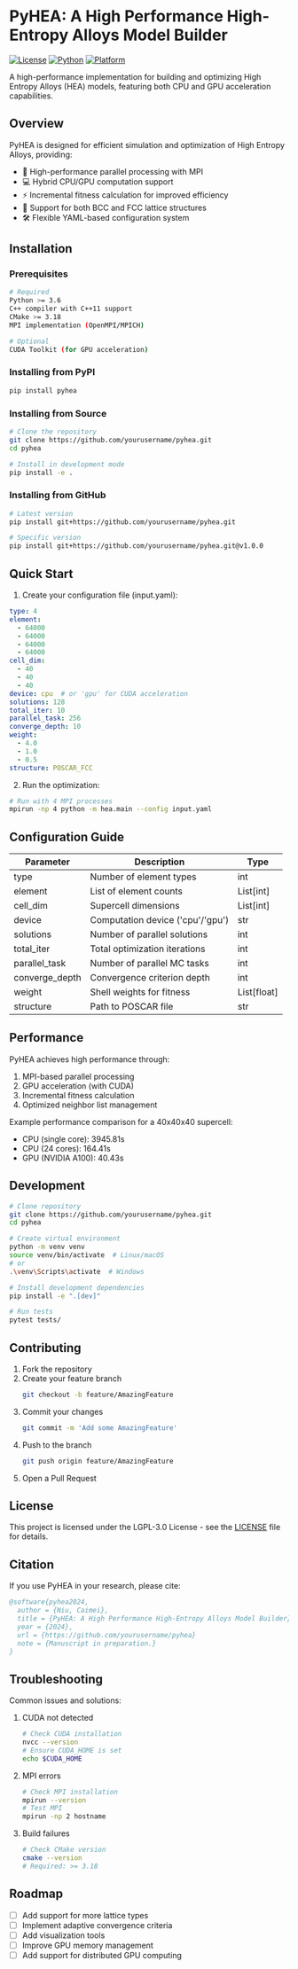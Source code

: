 # PyHEA: A High Performance High-Entropy Alloys Model Builder

[![License](https://img.shields.io/badge/License-LGPL3.0-blue.svg)](LICENSE)
[![Python](https://img.shields.io/badge/python-3.7%2B-blue)](https://www.python.org)
[![Platform](https://img.shields.io/badge/platform-linux%20%7C%20macos-lightgrey)](https://github.com/yourusername/pyhea)

A high-performance implementation for building and optimizing High Entropy Alloys (HEA) models, featuring both CPU and GPU acceleration capabilities.

## Overview

PyHEA is designed for efficient simulation and optimization of High Entropy Alloys, providing:

- 🚀 High-performance parallel processing with MPI
- 💻 Hybrid CPU/GPU computation support
- ⚡ Incremental fitness calculation for improved efficiency
- 🔮 Support for both BCC and FCC lattice structures
- 🛠 Flexible YAML-based configuration system

## Installation

### Prerequisites

```bash
# Required
Python >= 3.6
C++ compiler with C++11 support
CMake >= 3.18
MPI implementation (OpenMPI/MPICH)

# Optional
CUDA Toolkit (for GPU acceleration)
```

### Installing from PyPI

```bash
pip install pyhea
```

### Installing from Source

```bash
# Clone the repository
git clone https://github.com/yourusername/pyhea.git
cd pyhea

# Install in development mode
pip install -e .
```

### Installing from GitHub

```bash
# Latest version
pip install git+https://github.com/yourusername/pyhea.git

# Specific version
pip install git+https://github.com/yourusername/pyhea.git@v1.0.0
```

## Quick Start

1. Create your configuration file (input.yaml):

```yaml
type: 4
element:
  - 64000
  - 64000
  - 64000
  - 64000
cell_dim:
  - 40
  - 40
  - 40
device: cpu  # or 'gpu' for CUDA acceleration
solutions: 128
total_iter: 10
parallel_task: 256
converge_depth: 10
weight:
  - 4.0
  - 1.0
  - 0.5
structure: POSCAR_FCC
```

2. Run the optimization:

```bash
# Run with 4 MPI processes
mpirun -np 4 python -m hea.main --config input.yaml
```

## Configuration Guide

| Parameter | Description | Type |
|-----------|-------------|------|
| type | Number of element types | int |
| element | List of element counts | List[int] |
| cell_dim | Supercell dimensions | List[int] |
| device | Computation device ('cpu'/'gpu') | str |
| solutions | Number of parallel solutions | int |
| total_iter | Total optimization iterations | int |
| parallel_task | Number of parallel MC tasks | int |
| converge_depth | Convergence criterion depth | int |
| weight | Shell weights for fitness | List[float] |
| structure | Path to POSCAR file | str |

## Performance

PyHEA achieves high performance through:

1. MPI-based parallel processing
2. GPU acceleration (with CUDA)
3. Incremental fitness calculation
4. Optimized neighbor list management

Example performance comparison for a 40x40x40 supercell:
- CPU (single core): 3945.81s
- CPU (24 cores): 164.41s
- GPU (NVIDIA A100): 40.43s

## Development

```bash
# Clone repository
git clone https://github.com/yourusername/pyhea.git
cd pyhea

# Create virtual environment
python -m venv venv
source venv/bin/activate  # Linux/macOS
# or
.\venv\Scripts\activate  # Windows

# Install development dependencies
pip install -e ".[dev]"

# Run tests
pytest tests/
```

## Contributing

1. Fork the repository
2. Create your feature branch
   ```bash
   git checkout -b feature/AmazingFeature
   ```
3. Commit your changes
   ```bash
   git commit -m 'Add some AmazingFeature'
   ```
4. Push to the branch
   ```bash
   git push origin feature/AmazingFeature
   ```
5. Open a Pull Request

## License

This project is licensed under the LGPL-3.0 License - see the [LICENSE](LICENSE) file for details.

## Citation

If you use PyHEA in your research, please cite:

```bibtex
@software{pyhea2024,
  author = {Niu, Caimei},
  title = {PyHEA: A High Performance High-Entropy Alloys Model Builder},
  year = {2024},
  url = {https://github.com/yourusername/pyhea}
  note = {Manuscript in preparation.}
}
```

## Troubleshooting

Common issues and solutions:

1. CUDA not detected
   ```bash
   # Check CUDA installation
   nvcc --version
   # Ensure CUDA_HOME is set
   echo $CUDA_HOME
   ```

2. MPI errors
   ```bash
   # Check MPI installation
   mpirun --version
   # Test MPI
   mpirun -np 2 hostname
   ```

3. Build failures
   ```bash
   # Check CMake version
   cmake --version
   # Required: >= 3.18
   ```

## Roadmap

- [ ] Add support for more lattice types
- [ ] Implement adaptive convergence criteria
- [ ] Add visualization tools
- [ ] Improve GPU memory management
- [ ] Add support for distributed GPU computing
